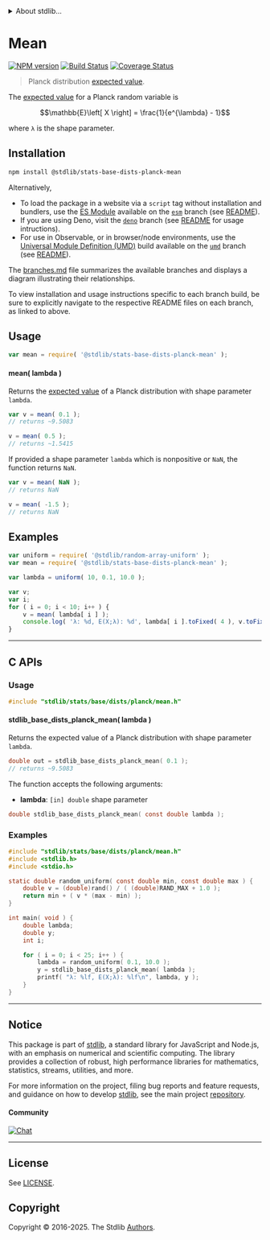 <!--

@license Apache-2.0

Copyright (c) 2024 The Stdlib Authors.

Licensed under the Apache License, Version 2.0 (the "License");
you may not use this file except in compliance with the License.
You may obtain a copy of the License at

   http://www.apache.org/licenses/LICENSE-2.0

Unless required by applicable law or agreed to in writing, software
distributed under the License is distributed on an "AS IS" BASIS,
WITHOUT WARRANTIES OR CONDITIONS OF ANY KIND, either express or implied.
See the License for the specific language governing permissions and
limitations under the License.

-->


<details>
  <summary>
    About stdlib...
  </summary>
  <p>We believe in a future in which the web is a preferred environment for numerical computation. To help realize this future, we've built stdlib. stdlib is a standard library, with an emphasis on numerical and scientific computation, written in JavaScript (and C) for execution in browsers and in Node.js.</p>
  <p>The library is fully decomposable, being architected in such a way that you can swap out and mix and match APIs and functionality to cater to your exact preferences and use cases.</p>
  <p>When you use stdlib, you can be absolutely certain that you are using the most thorough, rigorous, well-written, studied, documented, tested, measured, and high-quality code out there.</p>
  <p>To join us in bringing numerical computing to the web, get started by checking us out on <a href="https://github.com/stdlib-js/stdlib">GitHub</a>, and please consider <a href="https://opencollective.com/stdlib">financially supporting stdlib</a>. We greatly appreciate your continued support!</p>
</details>

# Mean

[![NPM version][npm-image]][npm-url] [![Build Status][test-image]][test-url] [![Coverage Status][coverage-image]][coverage-url] <!-- [![dependencies][dependencies-image]][dependencies-url] -->

> Planck distribution [expected value][expected-value].

<!-- Section to include introductory text. Make sure to keep an empty line after the intro `section` element and another before the `/section` close. -->

<section class="intro">

The [expected value][expected-value] for a Planck random variable is

<!-- <equation class="equation" label="eq:planck_expectation" align="center" raw="\mathbb{E}\left[ X \right] = \frac{1}{e^{\lambda} - 1}" alt="Expected value for a Planck distribution."> -->

```math
\mathbb{E}\left[ X \right] = \frac{1}{e^{\lambda} - 1}
```

<!-- </equation> -->

where `λ` is the shape parameter.

</section>

<!-- /.intro -->

<!-- Package usage documentation. -->

<section class="installation">

## Installation

```bash
npm install @stdlib/stats-base-dists-planck-mean
```

Alternatively,

-   To load the package in a website via a `script` tag without installation and bundlers, use the [ES Module][es-module] available on the [`esm`][esm-url] branch (see [README][esm-readme]).
-   If you are using Deno, visit the [`deno`][deno-url] branch (see [README][deno-readme] for usage intructions).
-   For use in Observable, or in browser/node environments, use the [Universal Module Definition (UMD)][umd] build available on the [`umd`][umd-url] branch (see [README][umd-readme]).

The [branches.md][branches-url] file summarizes the available branches and displays a diagram illustrating their relationships.

To view installation and usage instructions specific to each branch build, be sure to explicitly navigate to the respective README files on each branch, as linked to above.

</section>

<section class="usage">

## Usage

```javascript
var mean = require( '@stdlib/stats-base-dists-planck-mean' );
```

#### mean( lambda )

Returns the [expected value][expected-value] of a Planck distribution with shape parameter `lambda`.

```javascript
var v = mean( 0.1 );
// returns ~9.5083

v = mean( 0.5 );
// returns ~1.5415
```

If provided a shape parameter `lambda` which is nonpositive or `NaN`, the function returns `NaN`.

```javascript
var v = mean( NaN );
// returns NaN

v = mean( -1.5 );
// returns NaN
```

</section>

<!-- /.usage -->

<!-- Package usage notes. Make sure to keep an empty line after the `section` element and another before the `/section` close. -->

<section class="notes">

</section>

<!-- /.notes -->

<!-- Package usage examples. -->

<section class="examples">

## Examples

<!-- eslint no-undef: "error" -->

```javascript
var uniform = require( '@stdlib/random-array-uniform' );
var mean = require( '@stdlib/stats-base-dists-planck-mean' );

var lambda = uniform( 10, 0.1, 10.0 );

var v;
var i;
for ( i = 0; i < 10; i++ ) {
    v = mean( lambda[ i ] );
    console.log( 'λ: %d, E(X;λ): %d', lambda[ i ].toFixed( 4 ), v.toFixed( 4 ) );
}
```

</section>

<!-- /.examples -->

<!-- Section to include cited references. If references are included, add a horizontal rule *before* the section. Make sure to keep an empty line after the `section` element and another before the `/section` close. -->

<section class="references">

</section>

<!-- /.references -->

<!-- C interface documentation. -->

* * *

<section class="c">

## C APIs

<!-- Section to include introductory text. Make sure to keep an empty line after the intro `section` element and another before the `/section` close. -->

<section class="intro">

</section>

<!-- /.intro -->

<!-- C usage documentation. -->

<section class="usage">

### Usage

```c
#include "stdlib/stats/base/dists/planck/mean.h"
```

#### stdlib_base_dists_planck_mean( lambda )

Returns the expected value of a Planck distribution with shape parameter `lambda`.

```c
double out = stdlib_base_dists_planck_mean( 0.1 );
// returns ~9.5083
```

The function accepts the following arguments:

-   **lambda**: `[in] double` shape parameter

```c
double stdlib_base_dists_planck_mean( const double lambda );
```

</section>

<!-- /.usage -->

<!-- C API usage notes. Make sure to keep an empty line after the `section` element and another before the `/section` close. -->

<section class="notes">

</section>

<!-- /.notes -->

<!-- C API usage examples. -->

<section class="examples">

### Examples

```c
#include "stdlib/stats/base/dists/planck/mean.h"
#include <stdlib.h>
#include <stdio.h>

static double random_uniform( const double min, const double max ) {
    double v = (double)rand() / ( (double)RAND_MAX + 1.0 );
    return min + ( v * (max - min) );
}

int main( void ) {
    double lambda;
    double y;
    int i;

    for ( i = 0; i < 25; i++ ) {
        lambda = random_uniform( 0.1, 10.0 );
        y = stdlib_base_dists_planck_mean( lambda );
        printf( "λ: %lf, E(X;λ): %lf\n", lambda, y );
    }
}
```

</section>

<!-- /.examples -->

</section>

<!-- /.c -->

<!-- Section for related `stdlib` packages. Do not manually edit this section, as it is automatically populated. -->

<section class="related">

</section>

<!-- /.related -->

<!-- Section for all links. Make sure to keep an empty line after the `section` element and another before the `/section` close. -->


<section class="main-repo" >

* * *

## Notice

This package is part of [stdlib][stdlib], a standard library for JavaScript and Node.js, with an emphasis on numerical and scientific computing. The library provides a collection of robust, high performance libraries for mathematics, statistics, streams, utilities, and more.

For more information on the project, filing bug reports and feature requests, and guidance on how to develop [stdlib][stdlib], see the main project [repository][stdlib].

#### Community

[![Chat][chat-image]][chat-url]

---

## License

See [LICENSE][stdlib-license].


## Copyright

Copyright &copy; 2016-2025. The Stdlib [Authors][stdlib-authors].

</section>

<!-- /.stdlib -->

<!-- Section for all links. Make sure to keep an empty line after the `section` element and another before the `/section` close. -->

<section class="links">

[npm-image]: http://img.shields.io/npm/v/@stdlib/stats-base-dists-planck-mean.svg
[npm-url]: https://npmjs.org/package/@stdlib/stats-base-dists-planck-mean

[test-image]: https://github.com/stdlib-js/stats-base-dists-planck-mean/actions/workflows/test.yml/badge.svg?branch=main
[test-url]: https://github.com/stdlib-js/stats-base-dists-planck-mean/actions/workflows/test.yml?query=branch:main

[coverage-image]: https://img.shields.io/codecov/c/github/stdlib-js/stats-base-dists-planck-mean/main.svg
[coverage-url]: https://codecov.io/github/stdlib-js/stats-base-dists-planck-mean?branch=main

<!--

[dependencies-image]: https://img.shields.io/david/stdlib-js/stats-base-dists-planck-mean.svg
[dependencies-url]: https://david-dm.org/stdlib-js/stats-base-dists-planck-mean/main

-->

[chat-image]: https://img.shields.io/gitter/room/stdlib-js/stdlib.svg
[chat-url]: https://app.gitter.im/#/room/#stdlib-js_stdlib:gitter.im

[stdlib]: https://github.com/stdlib-js/stdlib

[stdlib-authors]: https://github.com/stdlib-js/stdlib/graphs/contributors

[umd]: https://github.com/umdjs/umd
[es-module]: https://developer.mozilla.org/en-US/docs/Web/JavaScript/Guide/Modules

[deno-url]: https://github.com/stdlib-js/stats-base-dists-planck-mean/tree/deno
[deno-readme]: https://github.com/stdlib-js/stats-base-dists-planck-mean/blob/deno/README.md
[umd-url]: https://github.com/stdlib-js/stats-base-dists-planck-mean/tree/umd
[umd-readme]: https://github.com/stdlib-js/stats-base-dists-planck-mean/blob/umd/README.md
[esm-url]: https://github.com/stdlib-js/stats-base-dists-planck-mean/tree/esm
[esm-readme]: https://github.com/stdlib-js/stats-base-dists-planck-mean/blob/esm/README.md
[branches-url]: https://github.com/stdlib-js/stats-base-dists-planck-mean/blob/main/branches.md

[stdlib-license]: https://raw.githubusercontent.com/stdlib-js/stats-base-dists-planck-mean/main/LICENSE

[expected-value]: https://en.wikipedia.org/wiki/Expected_value

</section>

<!-- /.links -->
